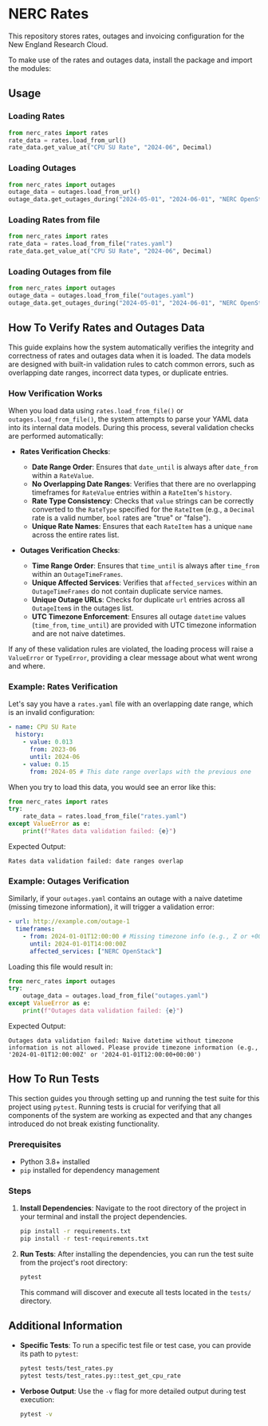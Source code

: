 # NERC Rates
This repository stores rates, outages and invoicing configuration for the New England
Research Cloud.

To make use of the rates and outages data, install the package and import the modules:

## Usage

### Loading Rates
```python
from nerc_rates import rates
rate_data = rates.load_from_url()
rate_data.get_value_at("CPU SU Rate", "2024-06", Decimal)
```

### Loading Outages
```python
from nerc_rates import outages
outage_data = outages.load_from_url()
outage_data.get_outages_during("2024-05-01", "2024-06-01", "NERC OpenStack")
```

### Loading Rates from file
```python
from nerc_rates import rates
rate_data = rates.load_from_file("rates.yaml")
rate_data.get_value_at("CPU SU Rate", "2024-06", Decimal)
```

### Loading Outages from file
```python
from nerc_rates import outages
outage_data = outages.load_from_file("outages.yaml")
outage_data.get_outages_during("2024-05-01", "2024-06-01", "NERC OpenStack")
```

## How To Verify Rates and Outages Data

This guide explains how the system automatically verifies the integrity and correctness of rates and outages data when it is loaded. The data models are designed with built-in validation rules to catch common errors, such as overlapping date ranges, incorrect data types, or duplicate entries.

### How Verification Works

When you load data using `rates.load_from_file()` or `outages.load_from_file()`, the system attempts to parse your YAML data into its internal data models. During this process, several validation checks are performed automatically:

*   **Rates Verification Checks**:
    *   **Date Range Order**: Ensures that `date_until` is always after `date_from` within a `RateValue`.
    *   **No Overlapping Date Ranges**: Verifies that there are no overlapping timeframes for `RateValue` entries within a `RateItem`'s `history`.
    *   **Rate Type Consistency**: Checks that `value` strings can be correctly converted to the `RateType` specified for the `RateItem` (e.g., a `Decimal` rate is a valid number, `bool` rates are "true" or "false").
    *   **Unique Rate Names**: Ensures that each `RateItem` has a unique `name` across the entire rates list.

*   **Outages Verification Checks**:
    *   **Time Range Order**: Ensures that `time_until` is always after `time_from` within an `OutageTimeFrames`.
    *   **Unique Affected Services**: Verifies that `affected_services` within an `OutageTimeFrames` do not contain duplicate service names.
    *   **Unique Outage URLs**: Checks for duplicate `url` entries across all `OutageItem`s in the outages list.
    *   **UTC Timezone Enforcement**: Ensures all outage `datetime` values (`time_from`, `time_until`) are provided with UTC timezone information and are not naive datetimes.

If any of these validation rules are violated, the loading process will raise a `ValueError` or `TypeError`, providing a clear message about what went wrong and where.

### Example: Rates Verification

Let's say you have a `rates.yaml` file with an overlapping date range, which is an invalid configuration:

```yaml
- name: CPU SU Rate
  history:
    - value: 0.013
      from: 2023-06
      until: 2024-06
    - value: 0.15
      from: 2024-05 # This date range overlaps with the previous one
```

When you try to load this data, you would see an error like this:

```python
from nerc_rates import rates
try:
    rate_data = rates.load_from_file("rates.yaml")
except ValueError as e:
    print(f"Rates data validation failed: {e}")
```

Expected Output:

```
Rates data validation failed: date ranges overlap
```

### Example: Outages Verification

Similarly, if your `outages.yaml` contains an outage with a naive datetime (missing timezone information), it will trigger a validation error:

```yaml
- url: http://example.com/outage-1
  timeframes:
    - from: 2024-01-01T12:00:00 # Missing timezone info (e.g., Z or +00:00)
      until: 2024-01-01T14:00:00Z
      affected_services: ["NERC OpenStack"]
```

Loading this file would result in:

```python
from nerc_rates import outages
try:
    outage_data = outages.load_from_file("outages.yaml")
except ValueError as e:
    print(f"Outages data validation failed: {e}")
```

Expected Output:

```
Outages data validation failed: Naive datetime without timezone information is not allowed. Please provide timezone information (e.g., '2024-01-01T12:00:00Z' or '2024-01-01T12:00:00+00:00')
```

## How To Run Tests

This section guides you through setting up and running the test suite for this project using `pytest`. Running tests is crucial for verifying that all components of the system are working as expected and that any changes introduced do not break existing functionality.

### Prerequisites

*   Python 3.8+ installed
*   `pip` installed for dependency management

### Steps

1.  **Install Dependencies**:
    Navigate to the root directory of the project in your terminal and install the project dependencies.

    ```bash
    pip install -r requirements.txt
    pip install -r test-requirements.txt
    ```

2.  **Run Tests**:
    After installing the dependencies, you can run the test suite from the project's root directory:

    ```bash
    pytest
    ```

    This command will discover and execute all tests located in the `tests/` directory.

## Additional Information

*   **Specific Tests**: To run a specific test file or test case, you can provide its path to `pytest`:
    ```bash
    pytest tests/test_rates.py
    pytest tests/test_rates.py::test_get_cpu_rate
    ```
*   **Verbose Output**: Use the `-v` flag for more detailed output during test execution:
    ```bash
    pytest -v
    ```
